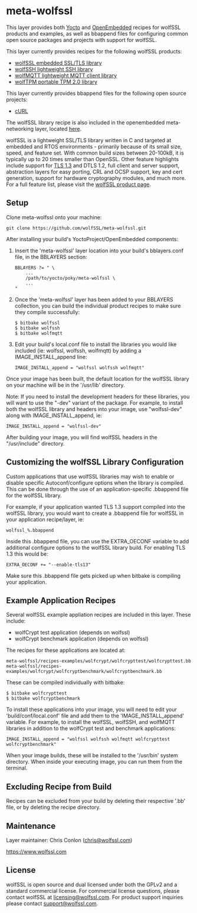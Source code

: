 meta-wolfssl
==========

This layer provides both [Yocto](https://www.yoctoproject.org/) and [OpenEmbedded](http://www.openembedded.org/wiki/Main_Page) recipes for wolfSSL products
and examples, as well as bbappend files for configuring common open source
packages and projects with support for wolfSSL.

This layer currently provides recipes for the following wolfSSL products:

- [wolfSSL embedded SSL/TLS library](https://www.wolfssl.com/products/wolfssl/)
- [wolfSSH lightweight SSH library](https://www.wolfssl.com/products/wolfssh/)
- [wolfMQTT lightweight MQTT client library](https://www.wolfssl.com/products/wolfmqtt/)
- [wolfTPM portable TPM 2.0 library](https://www.wolfssl.com/products/wolftpm/)

This layer currently provides bbappend files for the following open source
projects:

- [cURL](https://layers.openembedded.org/layerindex/recipe/5765/)

The wolfSSL library recipe is also included in the openembedded
meta-networking layer, located [here](
https://github.com/openembedded/meta-openembedded/blob/master/meta-networking/recipes-connectivity/wolfssl/wolfssl_3.14.4.bb).

wolfSSL is a lightweight SSL/TLS library written in C and targeted at embedded
and RTOS environments - primarily because of its small size, speed, and
feature set. With common build sizes between 20-100kB, it is typically up to
20 times smaller than OpenSSL. Other feature highlights include support for
[TLS 1.3](https://www.wolfssl.com/tls13) and DTLS 1.2, full client and server support, abstraction layers for
easy porting, CRL and OCSP support, key and cert generation, support for
hardware cryptography modules, and much more. For a full feature list, please
visit the [wolfSSL product page](https://www.wolfssl.com/products/wolfssl/).

Setup
-----

Clone meta-wolfssl onto your machine:

```
git clone https://github.com/wolfSSL/meta-wolfssl.git
```

After installing your build's YoctoProject/OpenEmbedded components:

1. Insert the 'meta-wolfssl' layer location into your build's bblayers.conf
   file, in the BBLAYERS section:

   ```
   BBLAYERS ?= " \
       ...
       /path/to/yocto/poky/meta-wolfssl \
       ...
   "
   ```

2. Once the 'meta-wolfssl' layer has been added to your BBLAYERS collection,
   you can build the individual product recipes to make sure they compile
   successfully:

   ```
   $ bitbake wolfssl
   $ bitbake wolfssh
   $ bitbake wolfmqtt
   ```

2. Edit your build's local.conf file to install the libraries you would like
   included (ie: wolfssl, wolfssh, wolfmqtt) by adding a IMAGE_INSTALL_append
   line:

    ```
    IMAGE_INSTALL_append = "wolfssl wolfssh wolfmqtt"
    ```

Once your image has been built, the default location for the wolfSSL library
on your machine will be in the '/usr/lib' directory.

Note: If you need to install the development headers for these libraries, you
will want to use the "-dev" variant of the package. For example, to install
both the wolfSSL library and headers into your image, use "wolfssl-dev" along
with IMAGE_INSTALL_append, ie:

```
IMAGE_INSTALL_append = "wolfssl-dev"
```

After building your image, you will find wolfSSL headers in the
"/usr/include" directory.

Customizing the wolfSSL Library Configuration
---------------------------------------------

Custom applications that use wolfSSL libraries may wish to enable or disable
specific Autoconf/configure options when the library is compiled. This can be
done through the use of an application-specific .bbappend file for the wolfSSL
library.

For example, if your application wanted TLS 1.3 support compiled into the
wolfSSL library, you would want to create a .bbappend file for wolfSSL in
your application recipe/layer, ie:

```
wolfssl_%.bbappend
```

Inside this .bbappend file, you can use the EXTRA_OECONF variable to add
additional configure options to the wolfSSL library build.  For enabling
TLS 1.3 this would be:

```
EXTRA_OECONF += "--enable-tls13"
```

Make sure this .bbappend file gets picked up when bitbake is compiling your
application.

Example Application Recipes
---------------------------

Several wolfSSL example appliation recipes are included in this layer. These
include:

- wolfCrypt test application      (depends on wolfssl)
- wolfCrypt benchmark application (depends on wolfssl)

The recipes for these applications are located at:

```
meta-wolfssl/recipes-examples/wolfcrypt/wolfcrypttest/wolfcrypttest.bb
meta-wolfssl/recipes-examples/wolfcrypt/wolfcryptbenchmark/wolfcryptbenchmark.bb
```

These can be compiled individually with bitbake:

```
$ bitbake wolfcrypttest
$ bitbake wolfcryptbenchmark
```

To install these applications into your image, you will need to edit your
'build/conf/local.conf' file and add them to the 'IMAGE_INSTALL_append'
variable. For example, to install the wolfSSL, wolfSSH, and wolfMQTT libraries
in addition to the wolfCrypt test and benchmark applications:

```
IMAGE_INSTALL_append = "wolfssl wolfssh wolfmqtt wolfcrypttest wolfcryptbenchmark"
```

When your image builds, these will be installed to the '/usr/bin' system
directory. When inside your executing image, you can run them from the
terminal.

Excluding Recipe from Build
---------------------------

Recipes can be excluded from your build by deleting their respective
'.bb' file, or by deleting the recipe directory.

Maintenance
-----------

Layer maintainer: Chris Conlon (<chris@wolfssl.com>)

https://www.wolfssl.com

License
-------

wolfSSL is open source and dual licensed under both the GPLv2
and a standard commercial license. For commercial license
questions, please contact wolfSSL at licensing@wolfssl.com. For product
support inquiries please contact support@wolfssl.com.

